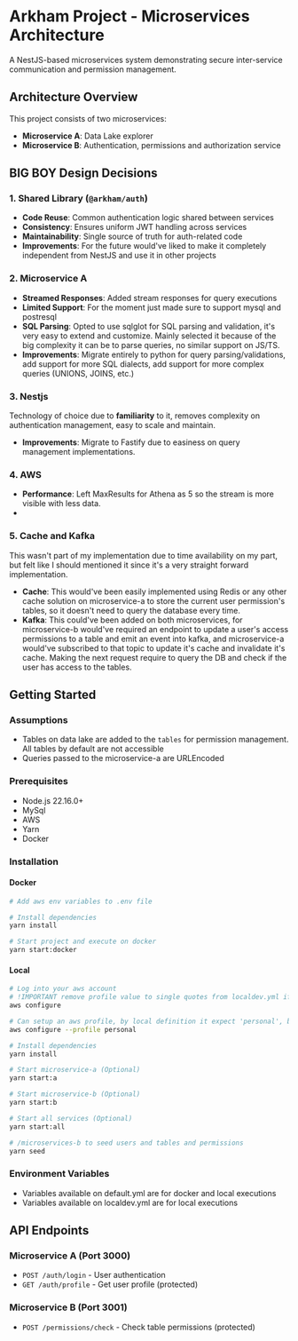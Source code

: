 # Arkham Project - Microservices Architecture

A NestJS-based microservices system demonstrating secure inter-service communication and permission management.

## Architecture Overview

This project consists of two microservices:
- **Microservice A**: Data Lake explorer
- **Microservice B**: Authentication, permissions and authorization service

## BIG BOY Design Decisions

### 1. Shared Library (`@arkham/auth`)
- **Code Reuse**: Common authentication logic shared between services
- **Consistency**: Ensures uniform JWT handling across services
- **Maintainability**: Single source of truth for auth-related code
- **Improvements**: For the future would've liked to make it completely independent from NestJS and use it in other projects

### 2. Microservice A
- **Streamed Responses**: Added stream responses for query executions
- **Limited Support**: For the moment just made sure to support mysql and postresql
- **SQL Parsing**: Opted to use sqlglot for SQL parsing and validation, it's very easy to extend and customize. Mainly selected it because of the big complexity it can be to parse queries, no similar support on JS/TS.
- **Improvements**: Migrate entirely to python for query parsing/validations, add support for more SQL dialects, add support for more complex queries (UNIONS, JOINS, etc.)

### 3. Nestjs
Technology of choice due to **familiarity** to it, removes complexity on authentication management, easy to scale and maintain.
- **Improvements**: Migrate to Fastify due to easiness on query management implementations.
  
### 4. AWS
- **Performance**: Left MaxResults for Athena as 5 so the stream is more visible with less data.
- 
### 5. Cache and Kafka
This wasn't part of my implementation due to time availability on my part, but felt like I should mentioned it since it's a very straight forward implementation.
- **Cache**: This would've been easily implemented using Redis or any other cache solution on microservice-a to store the current user permission's tables, so it doesn't need to query the database every time.
- **Kafka**: This could've been added on both microservices, for microservice-b would've required an endpoint to update a user's access permissions to a table and emit an event into kafka, and microservice-a would've subscribed to that topic to update it's cache and invalidate it's cache. Making the next request require to query the DB and check if the user has access to the tables. 

## Getting Started

### Assumptions
- Tables on data lake are added to the `tables` for permission management. All tables by default are not accessible
- Queries passed to the microservice-a are URLEncoded

### Prerequisites
- Node.js 22.16.0+
- MySql
- AWS
- Yarn
- Docker

### Installation

#### Docker
```bash
# Add aws env variables to .env file

# Install dependencies
yarn install

# Start project and execute on docker
yarn start:docker
```

#### Local
```bash
# Log into your aws account
# !IMPORTANT remove profile value to single quotes from localdev.yml if want to use default profile
aws configure

# Can setup an aws profile, by local definition it expect 'personal', but can change on the localdev.yml file on microservice-a
aws configure --profile personal

# Install dependencies
yarn install

# Start microservice-a (Optional)
yarn start:a

# Start microservice-b (Optional)
yarn start:b

# Start all services (Optional)
yarn start:all

# /microservices-b to seed users and tables and permissions
yarn seed
```

### Environment Variables
- Variables available on default.yml are for docker and local executions
- Variables available on localdev.yml are for local executions

## API Endpoints

### Microservice A (Port 3000)
- `POST /auth/login` - User authentication
- `GET /auth/profile` - Get user profile (protected)

### Microservice B (Port 3001)
- `POST /permissions/check` - Check table permissions (protected)
